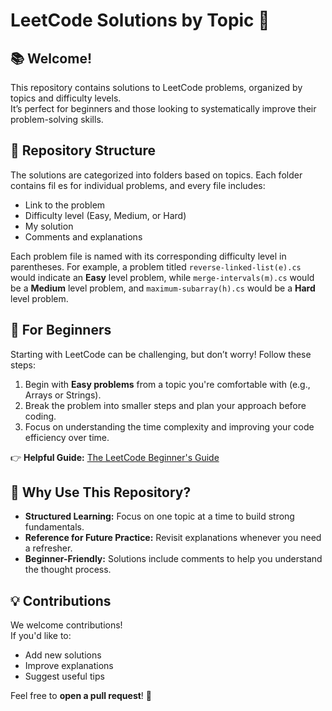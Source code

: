 # LeetCode Solutions by Topic 🚀  

## 📚 Welcome!  
This repository contains solutions to LeetCode problems, organized by topics and difficulty levels.  
It’s perfect for beginners and those looking to systematically improve their problem-solving skills.  
 
## 📂 Repository Structure  
The solutions are categorized into folders based on topics. Each folder contains fil es for individual problems, and every file includes:  

- Link to the problem
- Difficulty level (Easy, Medium, or Hard)  
- My solution  
- Comments and explanations  

Each problem file is named with its corresponding difficulty level in parentheses. For example, a problem titled `reverse-linked-list(e).cs` would indicate an **Easy** level problem, while `merge-intervals(m).cs` would be a **Medium** level problem, and `maximum-subarray(h).cs` would be a **Hard** level problem.  


## 🌟 For Beginners  
Starting with LeetCode can be challenging, but don’t worry! Follow these steps:  

1. Begin with **Easy problems** from a topic you're comfortable with (e.g., Arrays or Strings).  
2. Break the problem into smaller steps and plan your approach before coding.  
3. Focus on understanding the time complexity and improving your code efficiency over time.  

👉 **Helpful Guide:** [The LeetCode Beginner's Guide](https://leetcode.com/explore/featured/card/the-leetcode-beginners-guide/)  



## 🎯 Why Use This Repository?  
- **Structured Learning:** Focus on one topic at a time to build strong fundamentals.  
- **Reference for Future Practice:** Revisit explanations whenever you need a refresher.  
- **Beginner-Friendly:** Solutions include comments to help you understand the thought process.  


## 💡 Contributions  
We welcome contributions!  
If you'd like to:  
- Add new solutions  
- Improve explanations  
- Suggest useful tips  

Feel free to **open a pull request**! 🙌  
